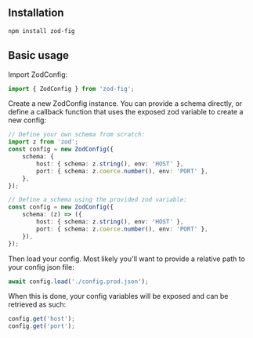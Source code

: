 ## Installation
```sh
npm install zod-fig
```

## Basic usage
Import ZodConfig:
```ts
import { ZodConfig } from 'zod-fig';
```

Create a new ZodConfig instance. You can provide a schema directly, or define a callback function that uses the exposed zod variable to create a new config:
```ts
// Define your own schema from scratch:
import z from 'zod';
const config = new ZodConfig({
    schema: {
        host: { schema: z.string(), env: 'HOST' },
        port: { schema: z.coerce.number(), env: 'PORT' },
    },
});

// Define a schema using the provided zod variable:
const config = new ZodConfig({
    schema: (z) => ({
        host: { schema: z.string(), env: 'HOST' },
        port: { schema: z.coerce.number(), env: 'PORT' },
    }),
});
```

Then load your config. Most likely you'll want to provide a relative path to your config json file:
```ts
await config.load('./config.prod.json');
```

When this is done, your config variables will be exposed and can be retrieved as such:
```ts
config.get('host');
config.get('port');
```

